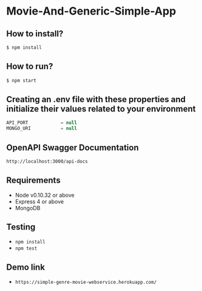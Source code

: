 
# Movie-And-Generic-Simple-App

## How to install? 
```bash
$ npm install 
```
## How to run?
```bash
$ npm start 
```

## Creating an .env file with these properties and initialize their values related to your environment
```javascript
API_PORT            = null
MONGO_URI           = null

```

## OpenAPI Swagger Documentation 
```bash
http://localhost:3000/api-docs
```

## Requirements
* Node v0.10.32 or above
* Express 4 or above
* MongoDB

## Testing

* `npm install`
* `npm test`

## Demo link

* `https://simple-genre-movie-webservice.herokuapp.com/`




